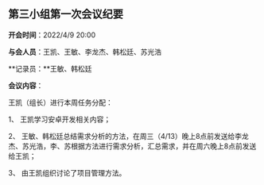 ## 第三小组第一次会议纪要

**开会时间**：2022/4/9 20:00

**与会人员**：王凯、王敏、李龙杰、韩松廷、苏光浩

**记录员：**王敏、韩松廷

**会议内容**：

王凯（组长）进行本周任务分配：

1、   王凯学习安卓开发相关内容；

2、   王敏、韩松廷总结需求分析的方法，在周三（4/13）晚上8点前发送给李龙杰、苏光浩，李、苏根据方法进行需求分析，汇总需求，并在周六晚上8点前发送给王凯；

3、   由王凯组织讨论了项目管理方法。